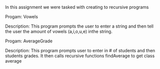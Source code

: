 In this assignment we were tasked with creating to recursive programs

Progam: Vowels

Description:
This program prompts the user to enter a string and then tell the user the amount of vowels (a,i,o,u,e) inthe string.


Progam: AverageGrade

Description:
This program prompts user to enter in # of students and then students grades. It then calls recursive functions findAverage to get class average  
